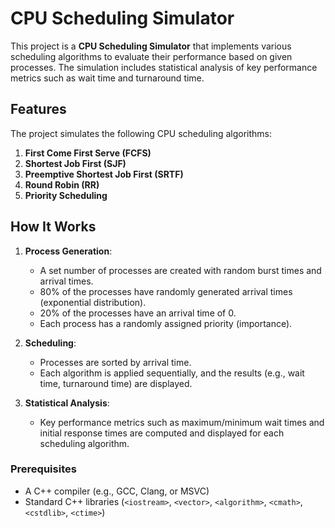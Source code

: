 # CPU Scheduling Simulator

This project is a **CPU Scheduling Simulator** that implements various scheduling algorithms to evaluate their performance based on given processes. The simulation includes statistical analysis of key performance metrics such as wait time and turnaround time.

## Features

The project simulates the following CPU scheduling algorithms:
1. **First Come First Serve (FCFS)**
2. **Shortest Job First (SJF)**
3. **Preemptive Shortest Job First (SRTF)**
4. **Round Robin (RR)**
5. **Priority Scheduling**

## How It Works

1. **Process Generation**:
   - A set number of processes are created with random burst times and arrival times.
   - 80% of the processes have randomly generated arrival times (exponential distribution).
   - 20% of the processes have an arrival time of 0.
   - Each process has a randomly assigned priority (importance).

2. **Scheduling**:
   - Processes are sorted by arrival time.
   - Each algorithm is applied sequentially, and the results (e.g., wait time, turnaround time) are displayed.

3. **Statistical Analysis**:
   - Key performance metrics such as maximum/minimum wait times and initial response times are computed and displayed for each scheduling algorithm.

### Prerequisites
- A C++ compiler (e.g., GCC, Clang, or MSVC)
- Standard C++ libraries (`<iostream>`, `<vector>`, `<algorithm>`, `<cmath>`, `<cstdlib>`, `<ctime>`)


